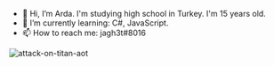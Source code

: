 - 👋 Hi, I’m Arda. I'm studying high school in Turkey. I'm 15 years old.
- 🌱 I’m currently learning: C#, JavaScript.                             
- 📫 How to reach me: jagh3t#8016

![attack-on-titan-aot](https://user-images.githubusercontent.com/90444486/173614947-f2bf3526-2a7b-4a5d-b118-47593e80c351.gif)


<!---
jagh3t/jagh3t is a ✨ special ✨ repository because its `README.md` (this file) appears on your GitHub profile.
You can click the Preview link to take a look at your changes.
--->
